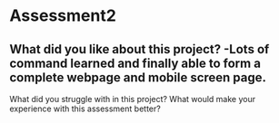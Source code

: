 # Assessment2
What did you like about this project?
-Lots of command learned and finally able to form a complete webpage and mobile screen page. 
-
What did you struggle with in this project?
What would make your experience with this assessment better?
